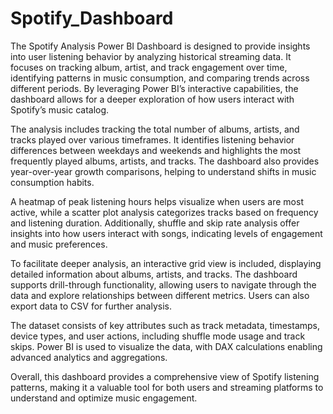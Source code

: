 # Spotify_Dashboard

The Spotify Analysis Power BI Dashboard is designed to provide insights into user listening behavior by analyzing historical streaming data. It focuses on tracking album, artist, and track engagement over time, identifying patterns in music consumption, and comparing trends across different periods. By leveraging Power BI’s interactive capabilities, the dashboard allows for a deeper exploration of how users interact with Spotify’s music catalog.

The analysis includes tracking the total number of albums, artists, and tracks played over various timeframes. It identifies listening behavior differences between weekdays and weekends and highlights the most frequently played albums, artists, and tracks. The dashboard also provides year-over-year growth comparisons, helping to understand shifts in music consumption habits.

A heatmap of peak listening hours helps visualize when users are most active, while a scatter plot analysis categorizes tracks based on frequency and listening duration. Additionally, shuffle and skip rate analysis offer insights into how users interact with songs, indicating levels of engagement and music preferences.

To facilitate deeper analysis, an interactive grid view is included, displaying detailed information about albums, artists, and tracks. The dashboard supports drill-through functionality, allowing users to navigate through the data and explore relationships between different metrics. Users can also export data to CSV for further analysis.

The dataset consists of key attributes such as track metadata, timestamps, device types, and user actions, including shuffle mode usage and track skips. Power BI is used to visualize the data, with DAX calculations enabling advanced analytics and aggregations. 

Overall, this dashboard provides a comprehensive view of Spotify listening patterns, making it a valuable tool for both users and streaming platforms to understand and optimize music engagement.
